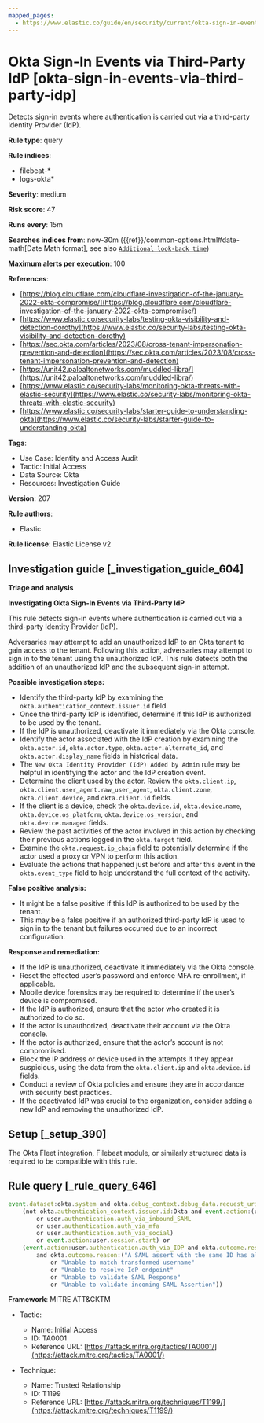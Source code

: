 ```yaml
---
mapped_pages:
  - https://www.elastic.co/guide/en/security/current/okta-sign-in-events-via-third-party-idp.html
---
```


# Okta Sign-In Events via Third-Party IdP [okta-sign-in-events-via-third-party-idp]

Detects sign-in events where authentication is carried out via a third-party Identity Provider (IdP).

**Rule type**: query

**Rule indices**:

* filebeat-*
* logs-okta*

**Severity**: medium

**Risk score**: 47

**Runs every**: 15m

**Searches indices from**: now-30m ({{ref}}/common-options.html#date-math[Date Math format], see also [`Additional look-back time`](docs-content://solutions/security/detect-and-alert/create-detection-rule.md#rule-schedule))

**Maximum alerts per execution**: 100

**References**:

* [https://blog.cloudflare.com/cloudflare-investigation-of-the-january-2022-okta-compromise/](https://blog.cloudflare.com/cloudflare-investigation-of-the-january-2022-okta-compromise/)
* [https://www.elastic.co/security-labs/testing-okta-visibility-and-detection-dorothy](https://www.elastic.co/security-labs/testing-okta-visibility-and-detection-dorothy)
* [https://sec.okta.com/articles/2023/08/cross-tenant-impersonation-prevention-and-detection](https://sec.okta.com/articles/2023/08/cross-tenant-impersonation-prevention-and-detection)
* [https://unit42.paloaltonetworks.com/muddled-libra/](https://unit42.paloaltonetworks.com/muddled-libra/)
* [https://www.elastic.co/security-labs/monitoring-okta-threats-with-elastic-security](https://www.elastic.co/security-labs/monitoring-okta-threats-with-elastic-security)
* [https://www.elastic.co/security-labs/starter-guide-to-understanding-okta](https://www.elastic.co/security-labs/starter-guide-to-understanding-okta)

**Tags**:

* Use Case: Identity and Access Audit
* Tactic: Initial Access
* Data Source: Okta
* Resources: Investigation Guide

**Version**: 207

**Rule authors**:

* Elastic

**Rule license**: Elastic License v2

## Investigation guide [_investigation_guide_604]

**Triage and analysis**

**Investigating Okta Sign-In Events via Third-Party IdP**

This rule detects sign-in events where authentication is carried out via a third-party Identity Provider (IdP).

Adversaries may attempt to add an unauthorized IdP to an Okta tenant to gain access to the tenant. Following this action, adversaries may attempt to sign in to the tenant using the unauthorized IdP. This rule detects both the addition of an unauthorized IdP and the subsequent sign-in attempt.

**Possible investigation steps:**

* Identify the third-party IdP by examining the `okta.authentication_context.issuer.id` field.
* Once the third-party IdP is identified, determine if this IdP is authorized to be used by the tenant.
* If the IdP is unauthorized, deactivate it immediately via the Okta console.
* Identify the actor associated with the IdP creation by examining the `okta.actor.id`, `okta.actor.type`, `okta.actor.alternate_id`, and `okta.actor.display_name` fields in historical data.
* The `New Okta Identity Provider (IdP) Added by Admin` rule may be helpful in identifying the actor and the IdP creation event.
* Determine the client used by the actor. Review the `okta.client.ip`, `okta.client.user_agent.raw_user_agent`, `okta.client.zone`, `okta.client.device`, and `okta.client.id` fields.
* If the client is a device, check the `okta.device.id`, `okta.device.name`, `okta.device.os_platform`, `okta.device.os_version`, and `okta.device.managed` fields.
* Review the past activities of the actor involved in this action by checking their previous actions logged in the `okta.target` field.
* Examine the `okta.request.ip_chain` field to potentially determine if the actor used a proxy or VPN to perform this action.
* Evaluate the actions that happened just before and after this event in the `okta.event_type` field to help understand the full context of the activity.

**False positive analysis:**

* It might be a false positive if this IdP is authorized to be used by the tenant.
* This may be a false positive if an authorized third-party IdP is used to sign in to the tenant but failures occurred due to an incorrect configuration.

**Response and remediation:**

* If the IdP is unauthorized, deactivate it immediately via the Okta console.
* Reset the effected user’s password and enforce MFA re-enrollment, if applicable.
* Mobile device forensics may be required to determine if the user’s device is compromised.
* If the IdP is authorized, ensure that the actor who created it is authorized to do so.
* If the actor is unauthorized, deactivate their account via the Okta console.
* If the actor is authorized, ensure that the actor’s account is not compromised.
* Block the IP address or device used in the attempts if they appear suspicious, using the data from the `okta.client.ip` and `okta.device.id` fields.
* Conduct a review of Okta policies and ensure they are in accordance with security best practices.
* If the deactivated IdP was crucial to the organization, consider adding a new IdP and removing the unauthorized IdP.


## Setup [_setup_390]

The Okta Fleet integration, Filebeat module, or similarly structured data is required to be compatible with this rule.


## Rule query [_rule_query_646]

```js
event.dataset:okta.system and okta.debug_context.debug_data.request_uri:/oauth2/v1/authorize/callback and
    (not okta.authentication_context.issuer.id:Okta and event.action:(user.authentication.auth_via_IDP
        or user.authentication.auth_via_inbound_SAML
        or user.authentication.auth_via_mfa
        or user.authentication.auth_via_social)
        or event.action:user.session.start) or
    (event.action:user.authentication.auth_via_IDP and okta.outcome.result:FAILURE
        and okta.outcome.reason:("A SAML assert with the same ID has already been processed by Okta for a previous request"
            or "Unable to match transformed username"
            or "Unable to resolve IdP endpoint"
            or "Unable to validate SAML Response"
            or "Unable to validate incoming SAML Assertion"))
```

**Framework**: MITRE ATT&CKTM

* Tactic:

    * Name: Initial Access
    * ID: TA0001
    * Reference URL: [https://attack.mitre.org/tactics/TA0001/](https://attack.mitre.org/tactics/TA0001/)

* Technique:

    * Name: Trusted Relationship
    * ID: T1199
    * Reference URL: [https://attack.mitre.org/techniques/T1199/](https://attack.mitre.org/techniques/T1199/)



